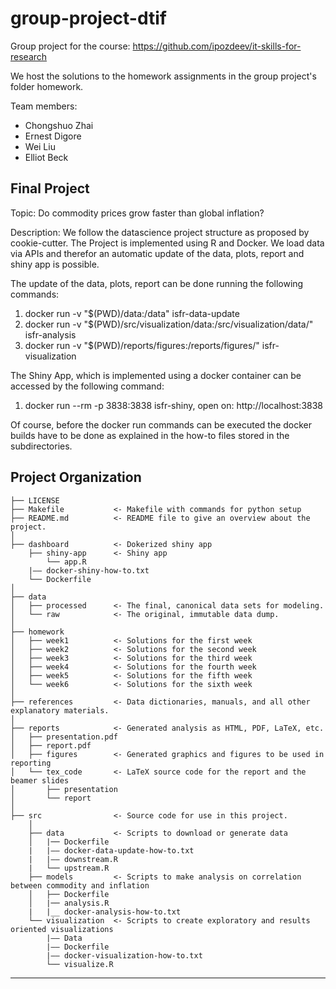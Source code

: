 group-project-dtif
==============================

Group project for the course: https://github.com/ipozdeev/it-skills-for-research

We host the solutions to the homework assignments in the group project's folder homework.

Team members:
- Chongshuo Zhai
- Ernest Digore
- Wei Liu
- Elliot Beck

Final Project
------------

Topic: Do commodity prices grow faster than global inflation?
 
Description:
We follow the datascience project structure as proposed by cookie-cutter. 
The Project is implemented using R and Docker. We load data via APIs and therefor
an automatic update of the data, plots, report and shiny app is possible.

The update of the data, plots, report can be done running the following commands: 
   1. docker run -v "$(PWD)/data:/data" isfr-data-update
   2. docker run -v "$(PWD)/src/visualization/data:/src/visualization/data/" isfr-analysis
   3. docker run -v "$(PWD)/reports/figures:/reports/figures/" isfr-visualization

The Shiny App, which is implemented using a docker container can be accessed 
by the following command:
   1. docker run --rm -p 3838:3838 isfr-shiny, open on: http://localhost:3838
   
Of course, before the docker run commands can be executed the docker builds have to be 
done as explained in the how-to files stored in the subdirectories. 

Project Organization
------------

    ├── LICENSE
    ├── Makefile           <- Makefile with commands for python setup
    ├── README.md          <- README file to give an overview about the project.
    │
    ├── dashboard          <- Dokerized shiny app
        ├── shiny-app      <- Shiny app 
            └── app.R
        |—— docker-shiny-how-to.txt
        └── Dockerfile
    │
    ├── data
    │   ├── processed      <- The final, canonical data sets for modeling.
    │   └── raw            <- The original, immutable data dump.
    │
    ├── homework
    │   ├── week1          <- Solutions for the first week
    │   ├── week2          <- Solutions for the second week
    │   ├── week3          <- Solutions for the third week
    │   ├── week4          <- Solutions for the fourth week
    │   ├── week5          <- Solutions for the fifth week
    │   └── week6          <- Solutions for the sixth week
    │
    ├── references         <- Data dictionaries, manuals, and all other explanatory materials.
    │
    ├── reports            <- Generated analysis as HTML, PDF, LaTeX, etc.
    │   ├── presentation.pdf
    │   ├── report.pdf
    │   ├── figures        <- Generated graphics and figures to be used in reporting
    │   └── tex_code       <- LaTeX source code for the report and the beamer slides
    │       ├── presentation
    │       └── report
    │
    ├── src                <- Source code for use in this project.
        │
        ├── data           <- Scripts to download or generate data
        │   |── Dockerfile
        |   |—— docker-data-update-how-to.txt
        |   |—— downstream.R
        |   └── upstream.R
        ├── models         <- Scripts to make analysis on correlation between commodity and inflation
        │   ├── Dockerfile
        │   |── analysis.R
        |   |__ docker-analysis-how-to.txt
        └── visualization  <- Scripts to create exploratory and results oriented visualizations
            |—— Data
            |—— Dockerfile
            |—— docker-visualization-how-to.txt
            └── visualize.R
            

--------
